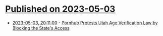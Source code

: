 # [Published on 2023-05-03](index.md)

* [2023-05-03, 20:11:00](https://soylentnews.org/article.pl?sid=23/05/02/1726206&from=rss) - [Pornhub Protests Utah Age Verification Law by Blocking the State's Access](https://soylentnews.org/article.pl?sid=23/05/02/1726206&from=rss)
